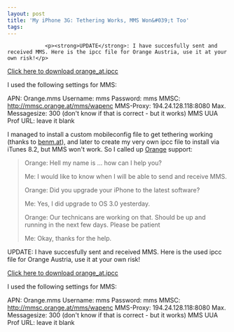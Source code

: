 ```yaml
---
layout: post
title: 'My iPhone 3G: Tethering Works, MMS Won&#039;t Too'
tags:
---
```



                <p><strong>UPDATE</strong>: I have succesfully sent and received MMS. Here is the ipcc file for Orange Austria, use it at your own risk!</p>
<p><a href="/uploads/2009/06/orange_at.ipcc">Click here to download orange_at.ipcc</a></p>
<p>I used the following settings for MMS:</p>
<p>APN: Orange.mms
Username: mms
Password: mms
MMSC: <a href="http://mmsc.orange.at/mms/wapenc">http://mmsc.orange.at/mms/wapenc</a>
MMS-Proxy: 194.24.128.118:8080
Max. Messagesize: 300 (don't know if that is correct - but it works)
MMS UUA Prof URL: leave it blank</p>
<p>I managed to install a custom mobileconfig file to get tethering working (thanks to <a href="http://www.benm.at/2009/06/13/helpbenmat/">benm.at</a>), and later to create my very own ipcc file to install via iTunes 8.2, but MMS won't work. So I called up <a href="http://www.orange.at/">Orange</a> support:</p>
<blockquote>Orange: Hell my name is ... how can I help you?

Me: I would like to know when I will be able to send and receive MMS.

Orange: Did you upgrade your iPhone to the latest software?

Me: Yes, I did upgrade to OS 3.0 yesterday.

Orange: Our technicans are working on that. Should be up and running in the next few days. Please be patient

Me: Okay, thanks for the help.</blockquote>
<p>UPDATE: I have succesfully sent and received MMS. Here is the used ipcc file for Orange Austria, use it at your own risk!</p>
<p><a href="/uploads/2009/06/orange_at.ipcc">Click here to download orange_at.ipcc</a></p>
<p>I used the following settings for MMS:</p>
<p>APN: Orange.mms
Username: mms
Password: mms
MMSC: <a href="http://mmsc.orange.at/mms/wapenc">http://mmsc.orange.at/mms/wapenc</a>
MMS-Proxy: 194.24.128.118:8080
Max. Messagesize: 300 (don't know if that is correct - but it works)
MMS UUA Prof URL: leave it blank</p>
